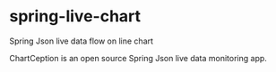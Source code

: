 # spring-live-chart
Spring Json live data flow on line chart

ChartCeption is an open source Spring Json live data monitoring app.
